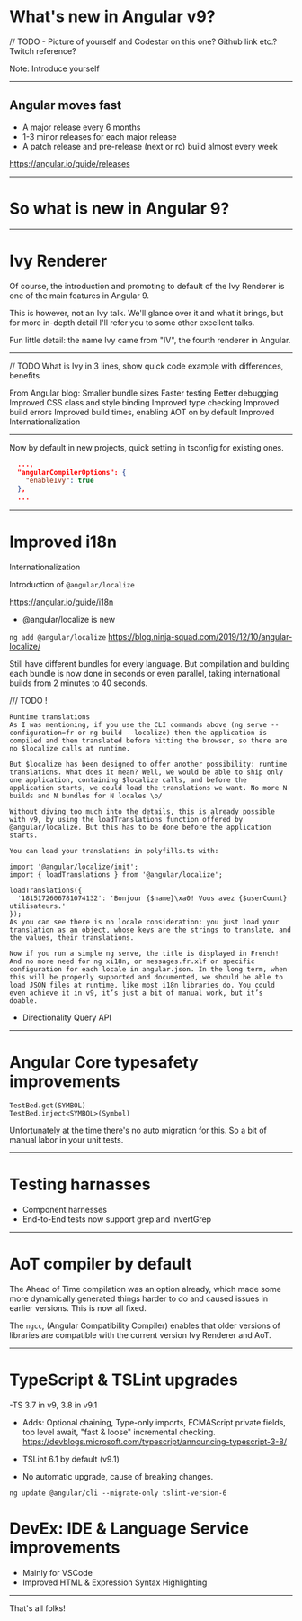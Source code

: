 
# What's new in Angular v9?

// TODO - Picture of yourself and Codestar on this one? Github link etc.? Twitch reference?

Note: Introduce yourself

---

## Angular moves fast
- A major release every 6 months
- 1-3 minor releases for each major release
- A patch release and pre-release (next or rc) build almost every week

https://angular.io/guide/releases

---

# So what is new in Angular 9?

---

# Ivy Renderer

Of course, the introduction and promoting to default of the Ivy Renderer is one of the main features in Angular 9. 

This is however, not an Ivy talk. We'll glance over it and what it brings, but for more in-depth detail I'll refer you to some other excellent talks.

Fun little detail: the name Ivy came from "IV", the fourth renderer in Angular.

----

// TODO What is Ivy in 3 lines, show quick code example with differences, benefits

From Angular blog:
Smaller bundle sizes
Faster testing
Better debugging
Improved CSS class and style binding
Improved type checking
Improved build errors
Improved build times, enabling AOT on by default
Improved Internationalization

----

Now by default in new projects, quick setting in tsconfig for existing ones.
```json
  ...,
  "angularCompilerOptions": {
    "enableIvy": true
  },
  ...
```

---

# Improved i18n

Internationalization

Introduction of `@angular/localize`


https://angular.io/guide/i18n
- @angular/localize is new

`ng add @angular/localize`
https://blog.ninja-squad.com/2019/12/10/angular-localize/

Still have different bundles for every language. But compilation and building each bundle is now done in seconds or even parallel, taking international builds from 2 minutes to 40 seconds.


/// TODO !
```https://blog.ninja-squad.com/2019/12/10/angular-localize/
Runtime translations
As I was mentioning, if you use the CLI commands above (ng serve --configuration=fr or ng build --localize) then the application is compiled and then translated before hitting the browser, so there are no $localize calls at runtime.

But $localize has been designed to offer another possibility: runtime translations. What does it mean? Well, we would be able to ship only one application, containing $localize calls, and before the application starts, we could load the translations we want. No more N builds and N bundles for N locales \o/

Without diving too much into the details, this is already possible with v9, by using the loadTranslations function offered by @angular/localize. But this has to be done before the application starts.

You can load your translations in polyfills.ts with:

import '@angular/localize/init';
import { loadTranslations } from '@angular/localize';

loadTranslations({
  '1815172606781074132': 'Bonjour {$name}\xa0! Vous avez {$userCount} utilisateurs.'
});
As you can see there is no locale consideration: you just load your translation as an object, whose keys are the strings to translate, and the values, their translations.

Now if you run a simple ng serve, the title is displayed in French! And no more need for ng xi18n, or messages.fr.xlf or specific configuration for each locale in angular.json. In the long term, when this will be properly supported and documented, we should be able to load JSON files at runtime, like most i18n libraries do. You could even achieve it in v9, it’s just a bit of manual work, but it’s doable.
```

- Directionality Query API

---

# Angular Core typesafety improvements

```
TestBed.get(SYMBOL)
TestBed.inject<SYMBOL>(Symbol)
```

Unfortunately at the time there's no auto migration for this. So a bit of manual labor in your unit tests.

---

# Testing harnasses

- Component harnesses
- End-to-End tests now support grep and invertGrep

---

# AoT compiler by default
The Ahead of Time compilation was an option already, which made some more dynamically generated things harder to do and caused issues in earlier versions. This is now all fixed. 

The `ngcc`, (Angular Compatibility Compiler) enables that older versions of libraries are compatible with the current version Ivy Renderer and AoT.

---

# TypeScript & TSLint upgrades

-TS 3.7 in v9, 3.8 in v9.1
- Adds: Optional chaining, Type-only imports, ECMAScript private fields, top level await, "fast & loose" incremental checking.
https://devblogs.microsoft.com/typescript/announcing-typescript-3-8/

- TSLint 6.1 by default (v9.1)
- No automatic upgrade, cause of breaking changes.

`ng update @angular/cli --migrate-only tslint-version-6`

# DevEx: IDE & Language Service improvements
- Mainly for VSCode
- Improved HTML & Expression Syntax Highlighting

--- 

That's all folks!